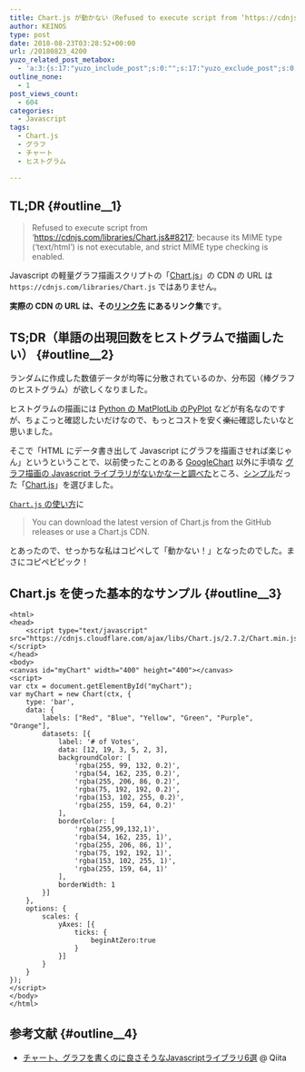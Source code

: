 ```yaml
---
title: Chart.js が動かない（Refused to execute script from ‘https://cdnjs.com/libraries/Chart.js’）
author: KEINOS
type: post
date: 2018-08-23T03:28:52+00:00
url: /20180823_4200
yuzo_related_post_metabox:
  - 'a:3:{s:17:"yuzo_include_post";s:0:"";s:17:"yuzo_exclude_post";s:0:"";s:21:"yuzo_disabled_related";N;}'
outline_none:
  - 1
post_views_count:
  - 604
categories:
  - Javascript
tags:
  - Chart.js
  - グラフ
  - チャート
  - ヒストグラム

---
```

## TL;DR {#outline__1}

> Refused to execute script from &#8216;https://cdnjs.com/libraries/Chart.js&#8217; because its MIME type (&#8216;text/html&#8217;) is not executable, and strict MIME type checking is enabled. 

Javascript の軽量グラフ描画スクリプトの「[Chart.js][1]」の CDN の URL は `https://cdnjs.com/libraries/Chart.js` ではありません。

**実際の CDN の URL は、その[リンク先][2] にあるリンク集**です。

## TS;DR（単語の出現回数をヒストグラムで描画したい） {#outline__2}

ランダムに作成した数値データが均等に分散されているのか、分布図（棒グラフのヒストグラム）が欲しくなりました。

ヒストグラムの描画には [Python の MatPlotLib のPyPlot][3] などが有名なのですが、ちょこっと確認したいだけなので、もっとコストを安く~~楽に~~確認したいなと思いました。

そこで「HTML にデータ書き出して Javascript にグラフを描画させれば楽じゃん」というということで、以前使ったことのある [GoogleChart][4] 以外に手頃な [グラフ描画の Javascript ライブラリがないかなーと調べた][5]ところ、[シンプル][6]だった「[Chart.js][7]」を選びました。

[`Chart.js` の使い方][1]に

> You can download the latest version of Chart.js from the GitHub releases or use a Chart.js CDN. 

とあったので、せっかちな私はコピペして「動かない！」となったのでした。まさにコピペピピック！

## Chart.js を使った基本的なサンプル {#outline__3}

<pre><code class="language-html">&lt;html&gt;
&lt;head&gt;
    &lt;script type="text/javascript" src="https://cdnjs.cloudflare.com/ajax/libs/Chart.js/2.7.2/Chart.min.js"&gt;&lt;/script&gt;
&lt;/head&gt;
&lt;body&gt;
&lt;canvas id="myChart" width="400" height="400"&gt;&lt;/canvas&gt;
&lt;script&gt;
var ctx = document.getElementById("myChart");
var myChart = new Chart(ctx, {
    type: 'bar',
    data: {
        labels: ["Red", "Blue", "Yellow", "Green", "Purple", "Orange"],
        datasets: [{
            label: '# of Votes',
            data: [12, 19, 3, 5, 2, 3],
            backgroundColor: [
                'rgba(255, 99, 132, 0.2)',
                'rgba(54, 162, 235, 0.2)',
                'rgba(255, 206, 86, 0.2)',
                'rgba(75, 192, 192, 0.2)',
                'rgba(153, 102, 255, 0.2)',
                'rgba(255, 159, 64, 0.2)'
            ],
            borderColor: [
                'rgba(255,99,132,1)',
                'rgba(54, 162, 235, 1)',
                'rgba(255, 206, 86, 1)',
                'rgba(75, 192, 192, 1)',
                'rgba(153, 102, 255, 1)',
                'rgba(255, 159, 64, 1)'
            ],
            borderWidth: 1
        }]
    },
    options: {
        scales: {
            yAxes: [{
                ticks: {
                    beginAtZero:true
                }
            }]
        }
    }
});
&lt;/script&gt;
&lt;/body&gt;
&lt;/html&gt;
</code></pre>

## 参考文献 {#outline__4}

  * [チャート、グラフを書くのに良さそうなJavascriptライブラリ6選][5] @ Qiita

 [1]: http://www.chartjs.org/docs/latest/
 [2]: https://cdnjs.com/libraries/Chart.js
 [3]: https://matplotlib.org/api/pyplot_api.html
 [4]: https://developers.google.com/chart/
 [5]: https://qiita.com/awakia/items/d064c772b759333c209a
 [6]: http://www.chartjs.org/samples/latest/
 [7]: http://www.chartjs.org/
